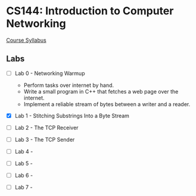 # CS144: Introduction to Computer Networking

[Course Syllabus](https://cs144.github.io/)

## Labs 

- [ ] Lab 0 - Networking Warmup
    - Perform tasks over internet by hand.
    - Write a small program in C++ that fetches a web page over the internet.
    - Implement a reliable stream of bytes between a writer and a reader.


- [x] Lab 1 - Stitching Substrings Into a Byte Stream
- [ ] Lab 2 - The TCP Receiver
- [ ] Lab 3 - The TCP Sender
- [ ] Lab 4 - 
- [ ] Lab 5 -
- [ ] Lab 6 -
- [ ] Lab 7 -
